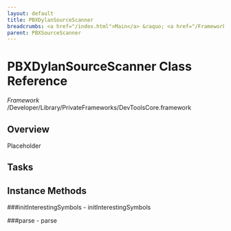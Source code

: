 ```yaml
---
layout: default
title: PBXDylanSourceScanner
breadcrumbs: <a href="/index.html">Main</a> &raquo; <a href="/Frameworks.html">Framework</a> &raquo; <a href="/Frameworks/DevToolsCore.html">DevToolsCore</a> &raquo; PBXDylanSourceScanner
parent: PBXSourceScanner 
---
```

# PBXDylanSourceScanner Class Reference

*Framework* /Developer/Library/PrivateFrameworks/DevToolsCore.framework

## Overview

Placeholder

## Tasks

## Instance Methods

<a name="-initInterestingSymbols"></a>
###initInterestingSymbols
    - initInterestingSymbols

<a name="-parse"></a>
###parse
    - parse

